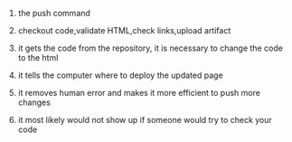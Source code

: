 1) the push command

2) checkout code,validate HTML,check links,upload artifact

3) it gets the code from the repository, it is necessary to change the code to the html 

4) it tells the computer where to deploy the updated page

5) it removes human error and makes it more efficient to push more changes

6) it most likely would not show up if someone would try to check your code
